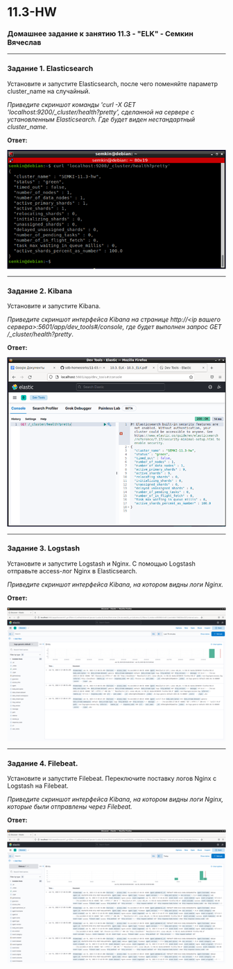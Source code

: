 # 11.3-HW
### Домашнее задание к занятию 11.3 - "ELK" - Семкин Вячеслав
***

### Задание 1. Elasticsearch 

Установите и запустите Elasticsearch, после чего поменяйте параметр cluster_name на случайный. 

*Приведите скриншот команды 'curl -X GET 'localhost:9200/_cluster/health?pretty', сделанной на сервере с установленным Elasticsearch. Где будет виден нестандартный cluster_name*.


**Ответ:**

![1-1](https://github.com/SemkinVA/11.3-HW/blob/main/1-1.png)


***

### Задание 2. Kibana

Установите и запустите Kibana.

*Приведите скриншот интерфейса Kibana на странице http://<ip вашего сервера>:5601/app/dev_tools#/console, где будет выполнен запрос GET /_cluster/health?pretty*.


**Ответ:**

![2-1](https://github.com/SemkinVA/11.3-HW/blob/main/2-1.png)


***

### Задание 3. Logstash

Установите и запустите Logstash и Nginx. С помощью Logstash отправьте access-лог Nginx в Elasticsearch. 

*Приведите скриншот интерфейса Kibana, на котором видны логи Nginx.*

**Ответ:**

![3-1](https://github.com/SemkinVA/11.3-HW/blob/main/3-1.png)

***

### Задание 4. Filebeat. 

Установите и запустите Filebeat. Переключите поставку логов Nginx с Logstash на Filebeat. 

*Приведите скриншот интерфейса Kibana, на котором видны логи Nginx, которые были отправлены через Filebeat.*

**Ответ:**

![4-1](https://github.com/SemkinVA/11.3-HW/blob/main/4-1.png)


